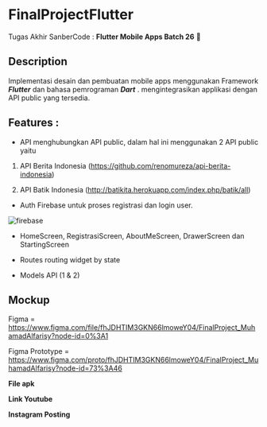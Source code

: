 # FinalProjectFlutter
Tugas Akhir SanberCode : **Flutter Mobile Apps Batch 26** :wave:

## Description
Implementasi desain dan pembuatan mobile apps menggunakan Framework _**Flutter**_ dan bahasa pemrograman _**Dart**_ . mengintegrasikan applikasi dengan API public yang tersedia. 

## Features :
* API
menghubungkan API public, dalam hal ini menggunakan 2 API public yaitu 
1. API Berita Indonesia (https://github.com/renomureza/api-berita-indonesia)

2. API Batik Indonesia (http://batikita.herokuapp.com/index.php/batik/all)

* Auth Firebase
untuk proses registrasi dan login user.

![firebase](https://user-images.githubusercontent.com/23287190/128629696-844160ca-7e18-48d5-8987-4e2db60d4224.png)

* HomeScreen, RegistrasiScreen, AboutMeScreen, DrawerScreen dan StartingScreen

* Routes
routing widget by state 

* Models API (1 & 2)

## Mockup 

Figma = https://www.figma.com/file/fhJDHTIM3GKN66lmoweY04/FinalProject_MuhamadAlfarisy?node-id=0%3A1

Figma Prototype = https://www.figma.com/proto/fhJDHTIM3GKN66lmoweY04/FinalProject_MuhamadAlfarisy?node-id=73%3A46

**File apk** 


**Link Youtube**


**Instagram Posting**


